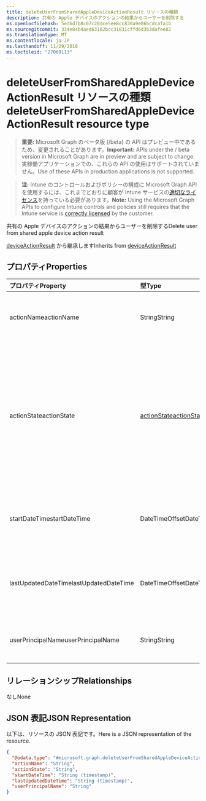 ```yaml
---
title: deleteUserFromSharedAppleDeviceActionResult リソースの種類
description: 共有の Apple デバイスのアクションの結果からユーザーを削除する
ms.openlocfilehash: 5ed6d7b8c07c28dce5ee8cc830a9e86bcdcafa1b
ms.sourcegitcommit: 334e84b4aed63162bcc31831cffd6d363dafee02
ms.translationtype: MT
ms.contentlocale: ja-JP
ms.lasthandoff: 11/29/2018
ms.locfileid: "27069113"
---
```

# <a name="deleteuserfromsharedappledeviceactionresult-resource-type"></a><span data-ttu-id="f7255-103">deleteUserFromSharedAppleDeviceActionResult リソースの種類</span><span class="sxs-lookup"><span data-stu-id="f7255-103">deleteUserFromSharedAppleDeviceActionResult resource type</span></span>

> <span data-ttu-id="f7255-104">**重要:** Microsoft Graph のベータ版 (/beta) の API はプレビュー中であるため、変更されることがあります。</span><span class="sxs-lookup"><span data-stu-id="f7255-104">**Important:** APIs under the / beta version in Microsoft Graph are in preview and are subject to change.</span></span> <span data-ttu-id="f7255-105">実稼働アプリケーションでの、これらの API の使用はサポートされていません。</span><span class="sxs-lookup"><span data-stu-id="f7255-105">Use of these APIs in production applications is not supported.</span></span>

> <span data-ttu-id="f7255-106">**注:** Intune のコントロールおよびポリシーの構成に Microsoft Graph API を使用するには、これまでどおりに顧客が Intune サービスの[適切なライセンス](https://go.microsoft.com/fwlink/?linkid=839381)を持っている必要があります。</span><span class="sxs-lookup"><span data-stu-id="f7255-106">**Note:** Using the Microsoft Graph APIs to configure Intune controls and policies still requires that the Intune service is [correctly licensed](https://go.microsoft.com/fwlink/?linkid=839381) by the customer.</span></span>

<span data-ttu-id="f7255-107">共有の Apple デバイスのアクションの結果からユーザーを削除する</span><span class="sxs-lookup"><span data-stu-id="f7255-107">Delete user from shared apple device action result</span></span>

<span data-ttu-id="f7255-108">[deviceActionResult](../resources/intune-devices-deviceactionresult.md) から継承します</span><span class="sxs-lookup"><span data-stu-id="f7255-108">Inherits from [deviceActionResult](../resources/intune-devices-deviceactionresult.md)</span></span>

## <a name="properties"></a><span data-ttu-id="f7255-109">プロパティ</span><span class="sxs-lookup"><span data-stu-id="f7255-109">Properties</span></span>
|<span data-ttu-id="f7255-110">プロパティ</span><span class="sxs-lookup"><span data-stu-id="f7255-110">Property</span></span>|<span data-ttu-id="f7255-111">型</span><span class="sxs-lookup"><span data-stu-id="f7255-111">Type</span></span>|<span data-ttu-id="f7255-112">説明</span><span class="sxs-lookup"><span data-stu-id="f7255-112">Description</span></span>|
|:---|:---|:---|
|<span data-ttu-id="f7255-113">actionName</span><span class="sxs-lookup"><span data-stu-id="f7255-113">actionName</span></span>|<span data-ttu-id="f7255-114">String</span><span class="sxs-lookup"><span data-stu-id="f7255-114">String</span></span>|<span data-ttu-id="f7255-115">[deviceActionResult](../resources/intune-devices-deviceactionresult.md) から継承されるアクション名</span><span class="sxs-lookup"><span data-stu-id="f7255-115">Action name Inherited from [deviceActionResult](../resources/intune-devices-deviceactionresult.md)</span></span>|
|<span data-ttu-id="f7255-116">actionState</span><span class="sxs-lookup"><span data-stu-id="f7255-116">actionState</span></span>|[<span data-ttu-id="f7255-117">actionState</span><span class="sxs-lookup"><span data-stu-id="f7255-117">actionState</span></span>](../resources/intune-shared-actionstate.md)|<span data-ttu-id="f7255-118">[DeviceActionResult](../resources/intune-devices-deviceactionresult.md)から継承される、アクションの状態です。</span><span class="sxs-lookup"><span data-stu-id="f7255-118">State of the action Inherited from [deviceActionResult](../resources/intune-devices-deviceactionresult.md).</span></span> <span data-ttu-id="f7255-119">可能な値は、`none`、`pending`、`canceled`、`active`、`done`、`failed`、`notSupported` です。</span><span class="sxs-lookup"><span data-stu-id="f7255-119">Possible values are: `none`, `pending`, `canceled`, `active`, `done`, `failed`, `notSupported`.</span></span>|
|<span data-ttu-id="f7255-120">startDateTime</span><span class="sxs-lookup"><span data-stu-id="f7255-120">startDateTime</span></span>|<span data-ttu-id="f7255-121">DateTimeOffset</span><span class="sxs-lookup"><span data-stu-id="f7255-121">DateTimeOffset</span></span>|<span data-ttu-id="f7255-122">アクションが開始された時刻 ([deviceActionResult](../resources/intune-devices-deviceactionresult.md) から継承)</span><span class="sxs-lookup"><span data-stu-id="f7255-122">Time the action was initiated Inherited from [deviceActionResult](../resources/intune-devices-deviceactionresult.md)</span></span>|
|<span data-ttu-id="f7255-123">lastUpdatedDateTime</span><span class="sxs-lookup"><span data-stu-id="f7255-123">lastUpdatedDateTime</span></span>|<span data-ttu-id="f7255-124">DateTimeOffset</span><span class="sxs-lookup"><span data-stu-id="f7255-124">DateTimeOffset</span></span>|<span data-ttu-id="f7255-125">アクション状態の最終更新時刻 ([deviceActionResult](../resources/intune-devices-deviceactionresult.md) から継承)</span><span class="sxs-lookup"><span data-stu-id="f7255-125">Time the action state was last updated Inherited from [deviceActionResult](../resources/intune-devices-deviceactionresult.md)</span></span>|
|<span data-ttu-id="f7255-126">userPrincipalName</span><span class="sxs-lookup"><span data-stu-id="f7255-126">userPrincipalName</span></span>|<span data-ttu-id="f7255-127">String</span><span class="sxs-lookup"><span data-stu-id="f7255-127">String</span></span>|<span data-ttu-id="f7255-128">削除するユーザーのユーザー プリンシパル名</span><span class="sxs-lookup"><span data-stu-id="f7255-128">User principal name of the user to be deleted</span></span>|

## <a name="relationships"></a><span data-ttu-id="f7255-129">リレーションシップ</span><span class="sxs-lookup"><span data-stu-id="f7255-129">Relationships</span></span>
<span data-ttu-id="f7255-130">なし</span><span class="sxs-lookup"><span data-stu-id="f7255-130">None</span></span>
## <a name="json-representation"></a><span data-ttu-id="f7255-131">JSON 表記</span><span class="sxs-lookup"><span data-stu-id="f7255-131">JSON Representation</span></span>
<span data-ttu-id="f7255-132">以下は、リソースの JSON 表記です。</span><span class="sxs-lookup"><span data-stu-id="f7255-132">Here is a JSON representation of the resource.</span></span>
<!-- {
  "blockType": "resource",
  "@odata.type": "microsoft.graph.deleteUserFromSharedAppleDeviceActionResult"
}
-->
``` json
{
  "@odata.type": "#microsoft.graph.deleteUserFromSharedAppleDeviceActionResult",
  "actionName": "String",
  "actionState": "String",
  "startDateTime": "String (timestamp)",
  "lastUpdatedDateTime": "String (timestamp)",
  "userPrincipalName": "String"
}
```





